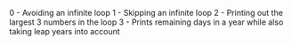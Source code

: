 0 - Avoiding an infinite loop 1 - Skipping an infinite loop 2 - Printing out the largest 3 numbers in the loop 3 - Prints remaining days in a year while also taking leap years into account
